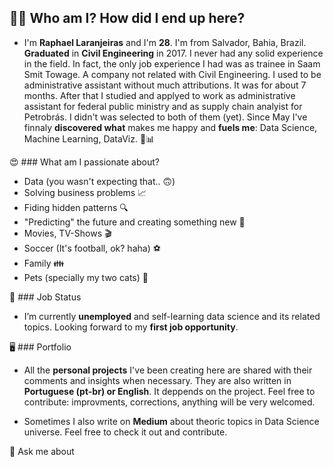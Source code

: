 ## 🙋‍♂️ Who am I? How did I end up here?
  - I'm **Raphael Laranjeiras** and I'm **28**. I'm from Salvador, Bahia, Brazil. **Graduated** in **Civil Engineering** in 2017.
I never had any solid experience in the field. In fact, the only job experience I had was as trainee in Saam Smit Towage. 
A company not related with Civil Engineering. I used to be administrative assistant without much attributions. It was for
about 7 months. After that I studied and applyed to work as administrative assistant for federal public ministry and as 
supply chain analyist for Petrobrás. I didn't was selected to both of them (yet). Since May I've finnaly **discovered what** 
makes me happy and **fuels me**: Data Science, Machine Learning, DataViz.  🤖📊

😍 ### What am I passionate about?
  - Data (you wasn't expecting that.. 🙃)
  - Solving business problems 📈
  - Fiding hidden patterns 🔍
  - "Predicting" the future and creating something new 🤖
  - Movies, TV-Shows 🎬
  - Soccer (It's football, ok? haha) ⚽
  - Family 👪
  - Pets (specially my two cats) 🐾
   
🤝 ### Job Status
  - I’m currently **unemployed** and self-learning data science and its related topics. Looking forward to my **first job opportunity**.

🖥️ ### Portfolio
  - All the **personal projects** I've been creating here are shared with their comments and insights when necessary. They are also 
written in **Portuguese (pt-br) or English**. It deppends on the project. Feel free to contribute: improvments, corrections, anything 
will be very welcomed. 

  - Sometimes I also write on **Medium** about theoric topics in Data Science universe. Feel free to check it out and contribute. 





💬 Ask me about
